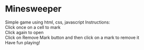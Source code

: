 # Minesweeper
Simple game using html, css, javascript
Instructions: <br/>
Click once on a cell to mark <br/>
Click again to open <br/>
Click on Remove Mark button and then click on a mark to remove it <br/>
Have fun playing! <br/>
